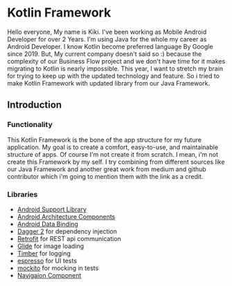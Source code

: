 # Kotlin Framework

Hello everyone, My name is Kiki. I've been working as Mobile Android Developer for over 2 Years. I'm using Java for the whole my career as Android Developer. I know Kotlin become preferred language By Google since 2019. But, My current company doesn't said so :) because the complexity of our Business Flow project and we don't have time for it makes migrating to Kotlin is nearly impossible. This year, I want to stretch my brain for trying to keep up with the updated technology and feature. So i tried to make Kotlin Framework with updated library from our Java Framework.

Introduction
-------------

### Functionality
This Kotlin Framework is the bone of the app structure for my future application. My goal is to create a comfort, easy-to-use, and maintainable structure of apps. Of course I'm not create it from scratch. I mean, i'm not create this Framework by my self. I try combining from different sources like our Java Framework and another great work from medium and github contributor which i'm going to mention them with the link as a credit.

### Libraries
* [Android Support Library][support-lib]
* [Android Architecture Components][arch]
* [Android Data Binding][data-binding]
* [Dagger 2][dagger2] for dependency injection
* [Retrofit][retrofit] for REST api communication
* [Glide][glide] for image loading
* [Timber][timber] for logging
* [espresso][espresso] for UI tests
* [mockito][mockito] for mocking in tests
* [Navigaion Component][nav-comp]


[mockwebserver]: https://github.com/square/okhttp/tree/master/mockwebserver
[support-lib]: https://developer.android.com/topic/libraries/support-library/index.html
[arch]: https://developer.android.com/arch
[data-binding]: https://developer.android.com/topic/libraries/data-binding/index.html
[espresso]: https://google.github.io/android-testing-support-library/docs/espresso/
[dagger2]: https://google.github.io/dagger
[retrofit]: http://square.github.io/retrofit
[glide]: https://github.com/bumptech/glide
[timber]: https://github.com/JakeWharton/timber
[mockito]: http://site.mockito.org
[nav-comp]: https://developer.android.com/guide/navigation/navigation-getting-started
